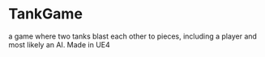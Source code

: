 # TankGame
a game where two tanks blast each other to pieces, including a player and most likely an AI. Made in UE4
